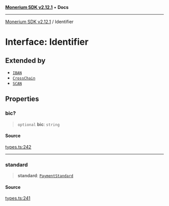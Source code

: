 [**Monerium SDK v2.12.1**](../README.md) • **Docs**

---

[Monerium SDK v2.12.1](../README.md) / Identifier

# Interface: Identifier

## Extended by

- [`IBAN`](IBAN.md)
- [`CrossChain`](CrossChain.md)
- [`SCAN`](SCAN.md)

## Properties

### bic?

> `optional` **bic**: `string`

#### Source

[types.ts:242](https://github.com/monerium/js-monorepo/blob/5fda91f95d4a7935be7ec580e05eb73520a9a0dd/packages/sdk/src/types.ts#L242)

---

### standard

> **standard**: [`PaymentStandard`](../enumerations/PaymentStandard.md)

#### Source

[types.ts:241](https://github.com/monerium/js-monorepo/blob/5fda91f95d4a7935be7ec580e05eb73520a9a0dd/packages/sdk/src/types.ts#L241)
